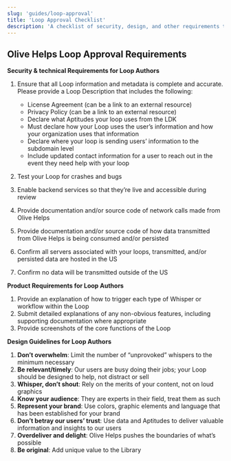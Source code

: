 ```yaml
---
slug: 'guides/loop-approval'
title: 'Loop Approval Checklist'
description: 'A checklist of security, design, and other requirements to get a loop approved for the library.'
---
```


## Olive Helps Loop Approval Requirements

**Security & technical Requirements for Loop Authors**

1. Ensure that all Loop information and metadata is complete and accurate. Please provide a Loop Description that includes the following:

   - License Agreement (can be a link to an external resource)
   - Privacy Policy (can be a link to an external resource)
   - Declare what Aptitudes your loop uses from the LDK
   - Must declare how your Loop uses the user’s information and how your organization uses that information
   - Declare where your loop is sending users’ information to the subdomain level
   - Include updated contact information for a user to reach out in the event they need help with your loop

2. Test your Loop for crashes and bugs
3. Enable backend services so that they’re live and accessible during review
4. Provide documentation and/or source code of network calls made from Olive Helps
5. Provide documentation and/or source code of how data transmitted from Olive Helps is being consumed and/or persisted
6. Confirm all servers associated with your loops, transmitted, and/or persisted data are hosted in the US
7. Confirm no data will be transmitted outside of the US

**Product Requirements for Loop Authors**

1. Provide an explanation of how to trigger each type of Whisper or workflow within the Loop
2. Submit detailed explanations of any non-obvious features, including supporting documentation where appropriate
3. Provide screenshots of the core functions of the Loop

**Design Guidelines for Loop Authors**

1. **Don’t overwhelm**: Limit the number of “unprovoked” whispers to the minimum necessary
2. **Be relevant/timely**: Our users are busy doing their jobs; your Loop should be designed to help, not distract or sell
3. **Whisper, don’t shout**: Rely on the merits of your content, not on loud graphics
4. **Know your audience**: They are experts in their field, treat them as such
5. **Represent your brand**: Use colors, graphic elements and language that has been established for your brand
6. **Don’t betray our users’ trust**: Use data and Aptitudes to deliver valuable information and insights to our users
7. **Overdeliver and delight**: Olive Helps pushes the boundaries of what’s possible
8. **Be original**: Add unique value to the Library
